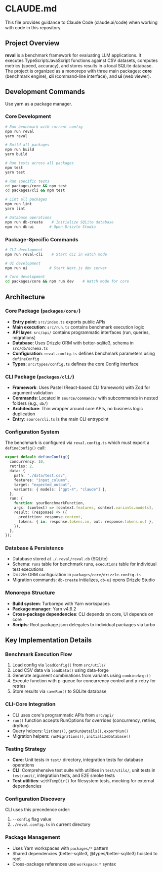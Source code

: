# CLAUDE.md

This file provides guidance to Claude Code (claude.ai/code) when working with code in this repository.

## Project Overview

**reval** is a benchmark framework for evaluating LLM applications. It executes TypeScript/JavaScript functions against CSV datasets, computes metrics (speed, accuracy), and stores results in a local SQLite database. The project is organized as a monorepo with three main packages: **core** (benchmark engine), **cli** (command-line interface), and **ui** (web viewer).

## Development Commands

Use yarn as a package manager.

### Core Development

```bash
# Run benchmark with current config
npm run reval
yarn reval

# Build all packages
npm run build
yarn build

# Run tests across all packages
npm test
yarn test

# Run specific tests
cd packages/core && npm test
cd packages/cli && npm test

# Lint all packages
npm run lint
yarn lint

# Database operations
npm run db-create    # Initialize SQLite database
npm run db-ui       # Open Drizzle Studio
```

### Package-Specific Commands

```bash
# CLI development
npm run reval-cli    # Start CLI in watch mode

# UI development
npm run ui          # Start Next.js dev server

# Core development
cd packages/core && npm run dev    # Watch mode for core
```

## Architecture

### Core Package (`packages/core/`)

- **Entry point**: `src/index.ts` exports public APIs
- **Main execution**: `src/run.ts` contains benchmark execution logic
- **API layer**: `src/api/` contains programmatic interfaces (run, queries, migrations)
- **Database**: Uses Drizzle ORM with better-sqlite3, schema in `src/db/schema.ts`
- **Configuration**: `reval.config.ts` defines benchmark parameters using `defineConfig`
- **Types**: `src/types/config.ts` defines the core Config interface

### CLI Package (`packages/cli/`)

- **Framework**: Uses Pastel (React-based CLI framework) with Zod for argument validation
- **Commands**: Located in `source/commands/` with subcommands in nested folders (e.g., `db/`)
- **Architecture**: Thin wrapper around core APIs, no business logic duplication
- **Entry**: `source/cli.ts` is the main CLI entrypoint

### Configuration System

The benchmark is configured via `reval.config.ts` which must export a `defineConfig()` call:

```typescript
export default defineConfig({
  concurrency: 10,
  retries: 2,
  data: {
    path: "./data/test.csv",
    features: "input_column",
    target: "expected_output",
    variants: { models: ["gpt-4", "claude"] },
  },
  run: {
    function: yourBenchmarkFunction,
    args: (context) => [context.features, context.variants.models],
    result: (response) => ({
      prediction: response.content,
      tokens: { in: response.tokens.in, out: response.tokens.out },
    }),
  },
});
```

### Database & Persistence

- Database stored at `./.reval/reval.db` (SQLite)
- Schema: `runs` table for benchmark runs, `executions` table for individual test executions
- Drizzle ORM configuration in `packages/core/drizzle.config.ts`
- Migration commands: `db-create` initializes, `db-ui` opens Drizzle Studio

### Monorepo Structure

- **Build system**: Turborepo with Yarn workspaces
- **Package manager**: Yarn v4.9.2
- **Cross-package dependencies**: CLI depends on core, UI depends on core
- **Scripts**: Root package.json delegates to individual packages via turbo

## Key Implementation Details

### Benchmark Execution Flow

1. Load config via `loadConfig()` from `src/utils/`
2. Load CSV data via `loadData()` using data-forge
3. Generate argument combinations from variants using `combineArgs()`
4. Execute function with p-queue for concurrency control and p-retry for retries
5. Store results via `saveRun()` to SQLite database

### CLI-Core Integration

- CLI uses core's programmatic APIs from `src/api/`
- `run()` function accepts RunOptions for overrides (concurrency, retries, dryRun)
- Query helpers: `listRuns()`, `getRunDetails()`, `exportRun()`
- Migration helpers: `runMigrations()`, `initializeDatabase()`

### Testing Strategy

- **Core**: Unit tests in `test/` directory, integration tests for database operations
- **CLI**: Comprehensive test suite with utilities in `test/utils/`, unit tests in `test/unit/`, integration tests, and E2E smoke tests
- **Test utilities**: `withTempDir()` for filesystem tests, mocking for external dependencies

### Configuration Discovery

CLI uses this precedence order:

1. `--config` flag value
2. `./reval.config.ts` in current directory

### Package Management

- Uses Yarn workspaces with `packages/*` pattern
- Shared dependencies (better-sqlite3, @types/better-sqlite3) hoisted to root
- Cross-package references use `workspace:*` syntax
